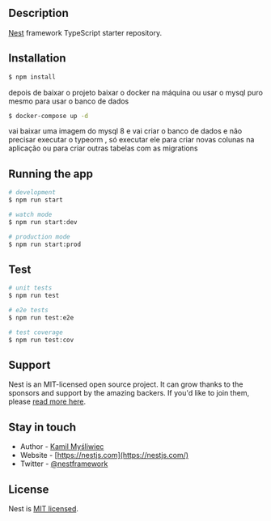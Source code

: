 
## Description

[Nest](https://github.com/nestjs/nest) framework TypeScript starter repository.

## Installation


```bash
$ npm install
```
 depois de baixar  o projeto  baixar o docker na máquina ou usar o mysql puro mesmo para usar o banco de dados 


```bash
$ docker-compose up -d 
```
vai baixar uma imagem do mysql 8 e vai criar o banco de dados e não precisar executar o typeorm , só executar ele para criar novas colunas na aplicação ou para criar outras tabelas com as migrations 


## Running the app

```bash
# development
$ npm run start

# watch mode
$ npm run start:dev

# production mode
$ npm run start:prod
```

## Test

```bash
# unit tests
$ npm run test

# e2e tests
$ npm run test:e2e

# test coverage
$ npm run test:cov
```

## Support

Nest is an MIT-licensed open source project. It can grow thanks to the sponsors and support by the amazing backers. If you'd like to join them, please [read more here](https://docs.nestjs.com/support).

## Stay in touch

- Author - [Kamil Myśliwiec](https://kamilmysliwiec.com)
- Website - [https://nestjs.com](https://nestjs.com/)
- Twitter - [@nestframework](https://twitter.com/nestframework)

## License

Nest is [MIT licensed](LICENSE).
